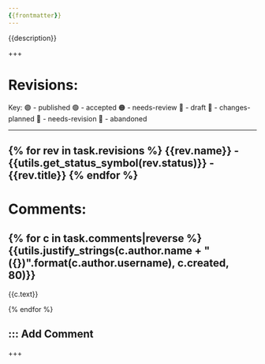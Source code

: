 ```yaml
---
{{frontmatter}}
---
```


{{description}}

+++

Revisions:
================================================================================

Key: 🟣 - published        🟢 - accepted         🟠 - needs-review     🔵 - draft
     🔴 - changes-planned  🔨 - needs-revision   🛫 - abandoned


--------------------------------------------------------------------------------
{% for rev in task.revisions %}
{{rev.name}} - {{utils.get_status_symbol(rev.status)}} - {{rev.title}}
{% endfor %}
--------------------------------------------------------------------------------

Comments:
================================================================================

{% for c in task.comments|reverse %}
{{utils.justify_strings(c.author.name + " ({})".format(c.author.username), c.created, 80)}}
--------------------------------------------------------------------------------

{{c.text}}

{% endfor %}

::: Add Comment
--------------------------------------------------------------------------------


+++
